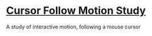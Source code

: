 # [Cursor Follow Motion Study](https://lourd.github.io/cursor-follow)

A study of interactive motion, following a mouse cursor

